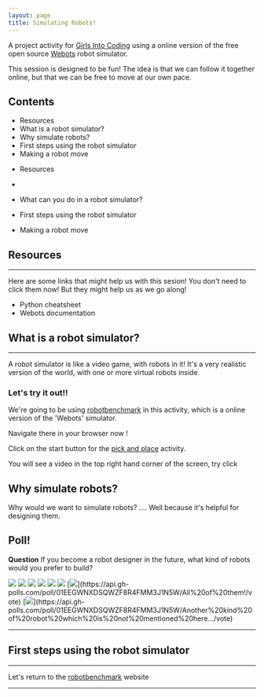 ```yaml
---
layout: page
title: Simulating Robots! 
---
```


A project activity for [Girls Into Coding](https://www.girlsintocoding.com/) using a online version of the free open source [Webots](https://www.cyberbotics.com/) robot simulator.

This session is designed to be fun! The idea is that we can follow it together online, but that we can be free to move at our own pace.

<div class="container p-3 my-3 bg-primary text-white">
  
<h2>Contents</h2>
<ul class="list-group">
  <li class="list-group-item text-primary">Resources</li>
  <li class="list-group-item">What is a robot simulator?</li>
  <li class="list-group-item">Why simulate robots?</li>
  <li class="list-group-item">First steps using the robot simulator</li>
  <li class="list-group-item">Making a robot move</li>
</ul>
</div>

* Resources
* 

* What can you do in a robot simulator?
* First steps using the robot simulator
* Making a robot move


## Resources
---
Here are some links that might help us with this sesion! You don't need to click them now! But they might help us as we go along!

* Python cheatsheet
* Webots documentation

## What is a robot simulator?
---
A robot simulator is like a video game, with robots in it! It's a very realistic version of the world, with one or more virtual robots inside.

### Let's try it out!!

We're going to be using [robotbenchmark](https://robotbenchmark.net/) in this activity, which is a online version of the 'Webots' simulator. 

Navigate there in your browser now !

Click on the start button for the [pick and place](https://robotbenchmark.net/benchmark/pick_and_place/simulation.php) activity.

You will see a video in the top right hand corner of the screen, try click

## Why simulate robots?

Why would we want to simulate robots? .... Well because it's helpful for designing them.

<div class="container p-3 my-3 bg-primary text-white">
  
<h2>Poll!</h2>
<b>Question</b> If you become a robot designer in the future, what kind of robots would you prefer to build?
</div>

[//]: # (Comment: start of embedded poll, for source see: https://github.com/apex/gh-polls)

[![](https://api.gh-polls.com/poll/01EEGWNXDSQWZF8R4FMM3J1N5W/Social%20robots)](https://api.gh-polls.com/poll/01EEGWNXDSQWZF8R4FMM3J1N5W/Social%20robots/vote)
[![](https://api.gh-polls.com/poll/01EEGWNXDSQWZF8R4FMM3J1N5W/Flying%20robots)](https://api.gh-polls.com/poll/01EEGWNXDSQWZF8R4FMM3J1N5W/Flying%20robots/vote)
[![](https://api.gh-polls.com/poll/01EEGWNXDSQWZF8R4FMM3J1N5W/Swarms%20of%20robots)](https://api.gh-polls.com/poll/01EEGWNXDSQWZF8R4FMM3J1N5W/Swarms%20of%20robots/vote)
[![](https://api.gh-polls.com/poll/01EEGWNXDSQWZF8R4FMM3J1N5W/Medical%20robots)](https://api.gh-polls.com/poll/01EEGWNXDSQWZF8R4FMM3J1N5W/Medical%20robots/vote)
[![](https://api.gh-polls.com/poll/01EEGWNXDSQWZF8R4FMM3J1N5W/Soft%2C%20animal-like%20robots)](https://api.gh-polls.com/poll/01EEGWNXDSQWZF8R4FMM3J1N5W/Soft%2C%20animal-like%20robots/vote)
[![](https://api.gh-polls.com/poll/01EEGWNXDSQWZF8R4FMM3J1N5W/Self%20driving%20robots)](https://api.gh-polls.com/poll/01EEGWNXDSQWZF8R4FMM3J1N5W/Self%20driving%20robots/vote)
[![](https://api.gh-polls.com/poll/01EEGWNXDSQWZF8R4FMM3J1N5W/All%20of%20them!)](https://api.gh-polls.com/poll/01EEGWNXDSQWZF8R4FMM3J1N5W/All%20of%20them!/vote)
[![](https://api.gh-polls.com/poll/01EEGWNXDSQWZF8R4FMM3J1N5W/Another%20kind%20of%20robot%20which%20is%20not%20mentioned%20here...)](https://api.gh-polls.com/poll/01EEGWNXDSQWZF8R4FMM3J1N5W/Another%20kind%20of%20robot%20which%20is%20not%20mentioned%20here.../vote)

[//]: # (Comment: end of embedded poll)
----

## First steps using the robot simulator
---

Let's return to the [robotbenchmark](https://robotbenchmark.net/) website

---


